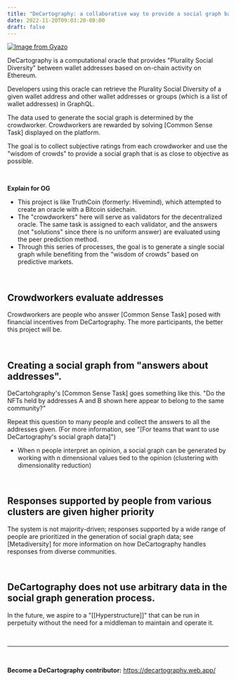 ```yaml
---
title: "DeCartography: a collaborative way to provide a social graph based on human subjective evaluation of address activity"
date: 2022-11-20T09:03:20-08:00
draft: false
---
```

[![Image from Gyazo](https://i.gyazo.com/a0ff5eec87605670773311536a3ea39b.png)](https://gyazo.com/a0ff5eec87605670773311536a3ea39b)


DeCartography is a computational oracle that provides "Plurality Social Diversity" between wallet addresses based on on-chain activity on Ethereum.

Developers using this oracle can retrieve the Plurality Social Diversity of a given wallet address and other wallet addresses or groups (which is a list of wallet addresses) in GraphQL.

The data used to generate the social graph is determined by the crowdworker. Crowdworkers are rewarded by solving [Common Sense Task] displayed on the platform.

The goal is to collect subjective ratings from each crowdworker and use the "wisdom of crowds" to provide a social graph that is as close to objective as possible.

<br>

**Explain for OG**
* This project is like TruthCoin (formerly: Hivemind), which attempted to create an oracle with a Bitcoin sidechain.
* The "crowdworkers" here will serve as validators for the decentralized oracle. The same task is assigned to each validator, and the answers (not "solutions" since there is no uniform answer) are evaluated using the peer prediction method.
* Through this series of processes, the goal is to generate a single social graph while benefiting from the "wisdom of crowds" based on predictive markets.

<br>

## Crowdworkers evaluate addresses
Crowdworkers are people who answer [Common Sense Task] posed with financial incentives from DeCartography. The more participants, the better this project will be.

<br>

## Creating a social graph from "answers about addresses".
DeCartohgraphy's [Common Sense Task] goes something like this. "Do the NFTs held by addresses A and B shown here appear to belong to the same community?"

Repeat this question to many people and collect the answers to all the addresses given. (For more information, see "[For teams that want to use DeCartography's social graph data]")
  * When n people interpret an opinion, a social graph can be generated by working with n dimensional values tied to the opinion (clustering with dimensionality reduction)

<br>

## Responses supported by people from various clusters are given higher priority
The system is not majority-driven; responses supported by a wide range of people are prioritized in the generation of social graph data; see [Metadiversity] for more information on how DeCartography handles responses from diverse communities.

<br>

## DeCartography does not use arbitrary data in the social graph generation process.
In the future, we aspire to a "[[Hyperstructure]]" that can be run in perpetuity without the need for a middleman to maintain and operate it.

<br>

---

<br>

**Become a DeCartography contributor:**
https://decartography.web.app/
